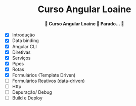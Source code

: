 <h1 align="center">Curso Angular Loaine</h1>

<h4 align="center"> 
	🛑  Curso Angular Loaine 🚀 Parado...  🛑
</h4>


- [x]  Introdução 
- [x]  Data binding 
- [x]  Angular CLI 
- [x]  Diretivas 
- [x]  Serviços 
- [x]  Pipes 
- [x]  Rotas 
- [x]  Formulários (Template Driven) 
- [ ]  Formulários Reativos (data-driven)
- [ ]  Http 
- [ ]  Depuração/ Debug 
- [ ]  Build e Deploy 
